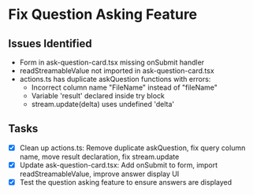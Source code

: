 # Fix Question Asking Feature

## Issues Identified
- Form in ask-question-card.tsx missing onSubmit handler
- readStreamableValue not imported in ask-question-card.tsx
- actions.ts has duplicate askQuestion functions with errors:
  - Incorrect column name "FileName" instead of "fileName"
  - Variable 'result' declared inside try block
  - stream.update(delta) uses undefined 'delta'

## Tasks
- [x] Clean up actions.ts: Remove duplicate askQuestion, fix query column name, move result declaration, fix stream.update
- [x] Update ask-question-card.tsx: Add onSubmit to form, import readStreamableValue, improve answer display UI
- [x] Test the question asking feature to ensure answers are displayed
